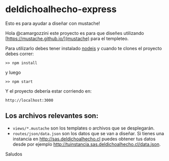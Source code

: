 # deldichoalhecho-express
Esto es para ayudar a diseñar con mustache!


Hola @camargozzini este proyecto es para que diseñes utilizando [https://mustache.github.io/](mustache) para el templeteo.

Para utilizarlo debes tener instalado [nodejs](https://nodejs.org/) y cuando te clones el proyecto debes correr:
```
>> npm install
```

y luego

```
>> npm start
```

Y el proyecto debería estar corriendo en:
```
http://localhost:3000
```


## Los archivos relevantes son:
* ```views/*.mustache``` son los templates o archivos que se desplegarán.
* ```routes/json/data.json``` son los datos que se van a diseñar. Si tienes una instancia en http://sas.deldichoalhecho.cl puedes obtener tus datos desde por ejemplo http://tuinstancia.sas.deldichoalhecho.cl/data.json.

Saludos
